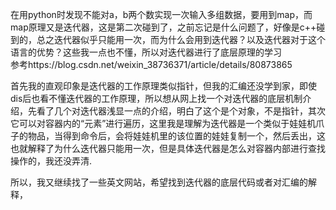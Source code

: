   在用python时发现不能对a，b两个数实现一次输入多组数据，要用到map，而map原理又是迭代器，这是第二次碰到了，之前忘记是什么问题了，好像是c++碰到的，总之迭代器似乎只能用一次，而为什么会用到迭代器？以及迭代器对于这个语言的优势？这些我一点也不懂，所以对迭代器进行了底层原理的学习</br>
  参考https://blog.csdn.net/weixin_38736371/article/details/80873865</br>

  首先我的直观印象是迭代器的工作原理类似指针，但我的汇编还没学到家，即使dis后也看不懂迭代器的工作原理，所以想从网上找一个对迭代器的底层机制介绍，先看了几个对迭代器浅显一点的介绍，明白了这个是个对象，不是指针，其次它可以对容器内的“元素”进行遍历，这里我是理解为迭代器是一个类似于娃娃机爪子的物品，当得到命令后，会将娃娃机里的该位置的娃娃复制一个，然后丢出，这也就解释了为什么迭代器只能用一次，但是具体迭代器是怎么对容器内部进行查找操作的，我还没弄清.</br>
  
  所以，我又继续找了一些英文网站，希望找到迭代器的底层代码或者对汇编的解释，

